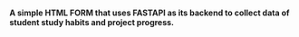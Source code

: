 #### A simple HTML FORM that uses FASTAPI as its backend to collect data of student study habits and project progress.
